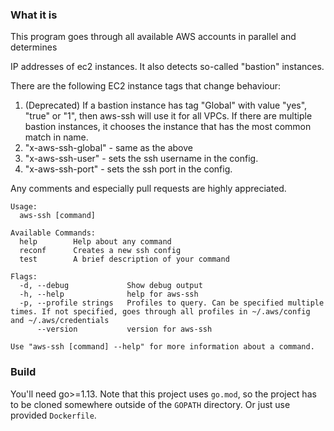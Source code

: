 ### What it is

This program goes through all available AWS accounts in parallel and determines

IP addresses of ec2 instances. It also detects so-called "bastion" instances.

There are the following EC2 instance tags that change behaviour:

1. (Deprecated) If a bastion instance has tag "Global" with value "yes", "true" or "1", then aws-ssh will use it for all VPCs. If there are multiple bastion instances, it chooses the instance that has the most common match in name.
2. "x-aws-ssh-global" - same as the above
3. "x-aws-ssh-user" - sets the ssh username in the config.
3. "x-aws-ssh-port" - sets the ssh port in the config.

Any comments and especially pull requests are highly appreciated.

```
Usage:
  aws-ssh [command]

Available Commands:
  help        Help about any command
  reconf      Creates a new ssh config
  test        A brief description of your command

Flags:
  -d, --debug             Show debug output
  -h, --help              help for aws-ssh
  -p, --profile strings   Profiles to query. Can be specified multiple times. If not specified, goes through all profiles in ~/.aws/config and ~/.aws/credentials
      --version           version for aws-ssh

Use "aws-ssh [command] --help" for more information about a command.
```

### Build

You'll need go>=1.13. Note that this project uses `go.mod`, so the project has to be cloned somewhere outside of the `GOPATH` directory.
Or just use provided `Dockerfile`.
